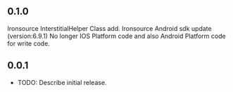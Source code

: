 ## 0.1.0

Ironsource InterstitialHelper Class add.
Ironsource Android sdk update (version:6.9.1)
No longer IOS Platform code and also Android Platform code for write code.


## 0.0.1

* TODO: Describe initial release.
